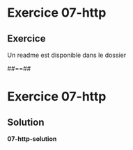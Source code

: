 <!-- .slide: class="exercice" -->
# Exercice 07-http
## Exercice

Un readme est disponible dans le dossier
<!-- .element: class="full-center bold"-->

 ##==##

 <!-- .slide: class="exercice" -->
 # Exercice 07-http
 ## Solution
**07-http-solution**
 <!-- .element: class="full-center" -->
